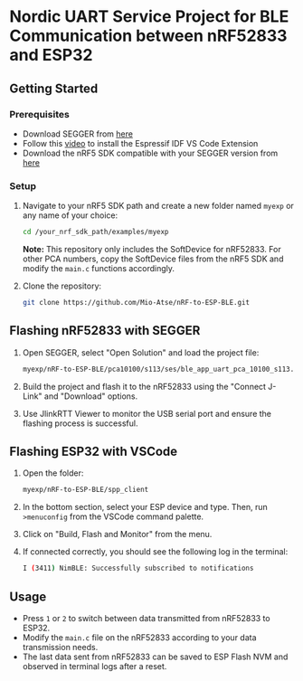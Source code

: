 # Nordic UART Service Project for BLE Communication between nRF52833 and ESP32

## Getting Started

### Prerequisites

- Download SEGGER from [here](https://www.segger.com/downloads/embedded-studio/)
- Follow this [video](https://www.youtube.com/watch?v=dChOb0Kd31A) to install the Espressif IDF VS Code Extension
- Download the nRF5 SDK compatible with your SEGGER version from [here](https://www.nordicsemi.com/Products/Development-software/nRF5-SDK)

### Setup

1. Navigate to your nRF5 SDK path and create a new folder named `myexp` or any name of your choice:
    ```sh
    cd /your_nrf_sdk_path/examples/myexp
    ```

    **Note:** This repository only includes the SoftDevice for nRF52833. For other PCA numbers, copy the SoftDevice files from the nRF5 SDK and modify the `main.c` functions accordingly.

2. Clone the repository:
    ```sh
    git clone https://github.com/Mio-Atse/nRF-to-ESP-BLE.git
    ```

## Flashing nRF52833 with SEGGER

1. Open SEGGER, select "Open Solution" and load the project file:
    ```sh
    myexp/nRF-to-ESP-BLE/pca10100/s113/ses/ble_app_uart_pca_10100_s113.emProject
    ```

2. Build the project and flash it to the nRF52833 using the "Connect J-Link" and "Download" options.

3. Use JlinkRTT Viewer to monitor the USB serial port and ensure the flashing process is successful.

## Flashing ESP32 with VSCode

1. Open the folder:
    ```sh
    myexp/nRF-to-ESP-BLE/spp_client
    ```

2. In the bottom section, select your ESP device and type. Then, run `>menuconfig` from the VSCode command palette.

3. Click on "Build, Flash and Monitor" from the menu.

4. If connected correctly, you should see the following log in the terminal:
    ```sh
    I (3411) NimBLE: Successfully subscribed to notifications
    ```

## Usage

- Press `1` or `2` to switch between data transmitted from nRF52833 to ESP32.
- Modify the `main.c` file on the nRF52833 according to your data transmission needs.
- The last data sent from nRF52833 can be saved to ESP Flash NVM and observed in terminal logs after a reset.
